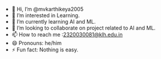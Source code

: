 - 👋 Hi, I’m @mvkarthikeya2005
- 👀 I’m interested in Learning.
- 🌱 I’m currently learning AI and ML.
- 💞️ I’m looking to collaborate on project related to AI and ML.
- 📫 How to reach me :2320030081@klh.edu.in
- 😄 Pronouns: he/him
- ⚡ Fun fact: Nothing is easy.

<!---
mvkarthikeya2005/mvkarthikeya2005 is a ✨ special ✨ repository because its `README.md` (this file) appears on your GitHub profile.
You can click the Preview link to take a look at your changes.
--->
